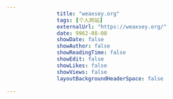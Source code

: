 ---
                title: "weaxsey.org"
                tags: [个人网站]
                externalUrl: "https://weaxsey.org/"
                date: 9962-08-08
                showDate: false
                showAuthor: false
                showReadingTime: false
                showEdit: false
                showLikes: false
                showViews: false
                layoutBackgroundHeaderSpace: false
                ---

